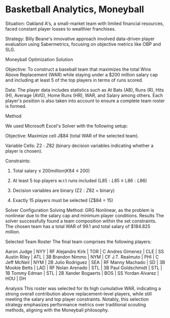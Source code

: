 # Basketball Analytics, Moneyball

Situation: Oakland A's, a small-market team with limited financial resources, faced constant player losses to wealthier franchises.

Strategy: Billy Beane's innovative approach involved data-driven player evaluation using Sabermetrics, focusing on objective metrics like OBP and SLG.

Moneyball Optimization Solution

Objective:
To construct a baseball team that maximizes the total Wins Above Replacement (WAR) while staying under a $200 million salary cap and including at least 5 of the top players in terms of runs scored.

Data:
The player data includes statistics such as At Bats (AB), Runs (R), Hits (H), Average (AVG), Home Runs (HR), WAR, and Salary among others. Each player's position is also taken into account to ensure a complete team roster is formed.

Method

We used Microsoft Excel's Solver with the following setup:

Objective: Maximize cell J$84 (total WAR of the selected team).

Variable Cells: Z$2:Z$82 (binary decision variables indicating whether a player is chosen).

Constraints:

1. Total salary ≤ $200 million (K$84 ≤ 200)

2. At least 5 top players w.r.t runs included (L$85:L$85 ≥ L$86:L$86)
3. Decision variables are binary (Z$2:Z$82 = binary)
4. Exactly 15 players must be selected (Z$84 = 15)

Solver Configuration
Solving Method: GRG Nonlinear, as the problem is nonlinear due to the salary cap and minimum player conditions.
Results
The solver successfully found a team composition within the set constraints. The chosen team has a total WAR of 99.1 and total salary of $184.825 million.

Selected Team Roster
The final team comprises the following players:

Aaron Judge | NYY | RF
Alejandro Kirk | TOR | C
Andres Gimenez | CLE | SS
Austin Riley | ATL | 3B
Brandon Nimmo | NYM | CF
J.T. Realmuto | PHI | C
Jeff McNeil | NYM | 2B
Julio Rodriguez | SEA | RF
Manny Machado | SD | 3B
Mookie Betts | LAD | RF
Nolan Arenado | STL | 3B
Paul Goldschmidt | STL | 1B
Tommy Edman | STL | 2B
Xander Bogaerts | BOS | SS
Yordan Alvarez | HOU | DH

Analysis
This roster was selected for its high cumulative WAR, indicating a strong overall contribution above replacement-level players, while still meeting the salary and top player constraints. Notably, this selection strategy emphasizes performance metrics over traditional scouting methods, aligning with the Moneyball philosophy.


